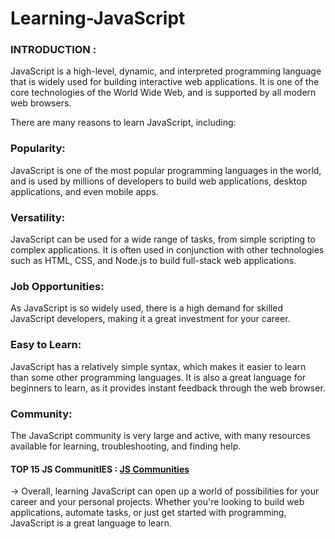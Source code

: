 
# Learning-JavaScript
     
### INTRODUCTION :
JavaScript is a high-level, dynamic, and interpreted programming language that is widely used for building interactive web applications. It is one of the core technologies of the World Wide Web, and is supported by all modern web browsers.

There are many reasons to learn JavaScript, including:

### Popularity: 
JavaScript is one of the most popular programming languages in the world, and is used by millions of developers to build web applications, desktop applications, and even mobile apps.

### Versatility: 
JavaScript can be used for a wide range of tasks, from simple scripting to complex applications. It is often used in conjunction with other technologies such as HTML, CSS, and Node.js to build full-stack web applications.

### Job Opportunities:
 As JavaScript is so widely used, there is a high demand for skilled JavaScript developers, making it a great investment for your career.

### Easy to Learn:
 JavaScript has a relatively simple syntax, which makes it easier to learn than some other programming languages. It is also a great language for beginners to learn, as it provides instant feedback through the web browser.

### Community:
 The JavaScript community is very large and active, with many resources available for learning, troubleshooting, and finding help.

#### TOP 15 JS CommunitIES : [JS Communities](https://blog.feedspot.com/javascript_forums/)

->  Overall, learning JavaScript can open up a world of possibilities for your career and your personal projects. Whether you're looking to build web applications, automate tasks, or just get started with programming, JavaScript is a great language to learn.
 
